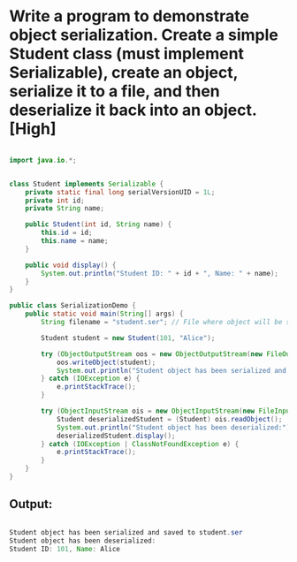 # Write a program to demonstrate object serialization. Create a simple Student class (must implement Serializable), create an object, serialize it to a file, and then deserialize it back into an object. [High]

```java

import java.io.*;


class Student implements Serializable {
    private static final long serialVersionUID = 1L; 
    private int id;
    private String name;

    public Student(int id, String name) {
        this.id = id;
        this.name = name;
    }

    public void display() {
        System.out.println("Student ID: " + id + ", Name: " + name);
    }
}

public class SerializationDemo {
    public static void main(String[] args) {
        String filename = "student.ser"; // File where object will be stored

        Student student = new Student(101, "Alice");

        try (ObjectOutputStream oos = new ObjectOutputStream(new FileOutputStream(filename))) {
            oos.writeObject(student);
            System.out.println("Student object has been serialized and saved to " + filename);
        } catch (IOException e) {
            e.printStackTrace();
        }

        try (ObjectInputStream ois = new ObjectInputStream(new FileInputStream(filename))) {
            Student deserializedStudent = (Student) ois.readObject();
            System.out.println("Student object has been deserialized:");
            deserializedStudent.display();
        } catch (IOException | ClassNotFoundException e) {
            e.printStackTrace();
        }
    }
}


```

## Output:

```java

Student object has been serialized and saved to student.ser
Student object has been deserialized:
Student ID: 101, Name: Alice

```
